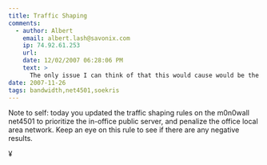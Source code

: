 ```yaml
---
title: Traffic Shaping
comments:
  - author: Albert
    email: albert.lash@savonix.com
    ip: 74.92.61.253
    url:
    date: 12/02/2007 06:28:06 PM
    text: >
      The only issue I can think of that this would cause would be the VOIP service, but I think that since the public server doesn't use all the bandwidth, it should be OK. I also prioritized traffic to the SIP IP, so it should be fine.
date: 2007-11-26
tags: bandwidth,net4501,soekris
---
```

Note to self: today you updated the traffic shaping rules on the m0n0wall net4501 to prioritize the in-office public server, and penalize the office local area network. Keep an eye on this rule to see if there are any negative results.

¥

